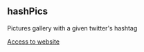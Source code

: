 ## hashPics

Pictures gallery with a given twitter's hashtag

[Access to website](http://thomasgaillard.com/hashpics)